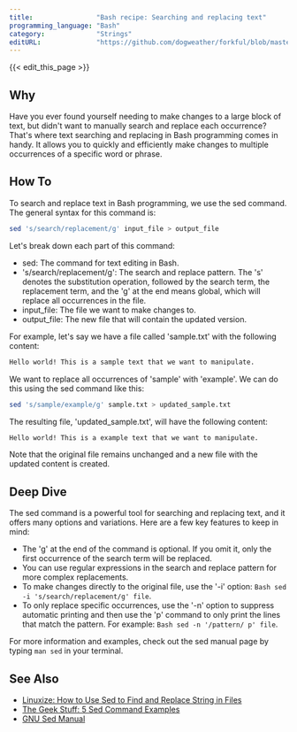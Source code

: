 ```yaml
---
title:                "Bash recipe: Searching and replacing text"
programming_language: "Bash"
category:             "Strings"
editURL:              "https://github.com/dogweather/forkful/blob/master/content/en/bash/searching-and-replacing-text.md"
---
```


{{< edit_this_page >}}

## Why

Have you ever found yourself needing to make changes to a large block of text, but didn't want to manually search and replace each occurrence? That's where text searching and replacing in Bash programming comes in handy. It allows you to quickly and efficiently make changes to multiple occurrences of a specific word or phrase. 

## How To

To search and replace text in Bash programming, we use the sed command. The general syntax for this command is:

```Bash
sed 's/search/replacement/g' input_file > output_file
```

Let's break down each part of this command:

- sed: The command for text editing in Bash.
- 's/search/replacement/g': The search and replace pattern. The 's' denotes the substitution operation, followed by the search term, the replacement term, and the 'g' at the end means global, which will replace all occurrences in the file.
- input_file: The file we want to make changes to.
- output_file: The new file that will contain the updated version.

For example, let's say we have a file called 'sample.txt' with the following content:

```Bash
Hello world! This is a sample text that we want to manipulate.
```

We want to replace all occurrences of 'sample' with 'example'. We can do this using the sed command like this:

```Bash
sed 's/sample/example/g' sample.txt > updated_sample.txt
```

The resulting file, 'updated_sample.txt', will have the following content:

```Bash
Hello world! This is a example text that we want to manipulate.
```

Note that the original file remains unchanged and a new file with the updated content is created.

## Deep Dive

The sed command is a powerful tool for searching and replacing text, and it offers many options and variations. Here are a few key features to keep in mind:

- The 'g' at the end of the command is optional. If you omit it, only the first occurrence of the search term will be replaced.
- You can use regular expressions in the search and replace pattern for more complex replacements.
- To make changes directly to the original file, use the '-i' option: ```Bash sed -i 's/search/replacement/g' file```.
- To only replace specific occurrences, use the '-n' option to suppress automatic printing and then use the 'p' command to only print the lines that match the pattern. For example: ```Bash sed -n '/pattern/ p' file```.

For more information and examples, check out the sed manual page by typing ```man sed``` in your terminal.

## See Also

- [Linuxize: How to Use Sed to Find and Replace String in Files](https://linuxize.com/post/how-to-use-sed-to-find-and-replace-string-in-files/)
- [The Geek Stuff: 5 Sed Command Examples](https://www.thegeekstuff.com/2009/10/unix-sed-tutorial-advanced-sed-substitution-examples/)
- [GNU Sed Manual](https://www.gnu.org/software/sed/manual/sed.html)